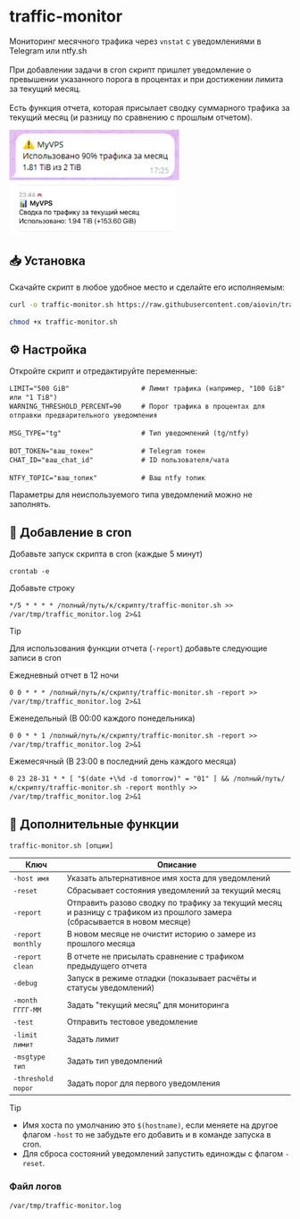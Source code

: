 # traffic-monitor
Мониторинг месячного трафика через `vnstat` с уведомлениями в Telegram или ntfy.sh<br><br>
При добавлении задачи в cron скрипт пришлет уведомление о превышении указанного порога в процентах и при достижении лимита за текущий месяц.<br><br>
Есть функция отчета, которая присылает сводку суммарного трафика за текущий месяц (и разницу по сравнению с прошлым отчетом).

<img src="https://raw.githubusercontent.com/aiovin/traffic-monitor/refs/heads/main/warning.png" height="90px"> <img src="https://raw.githubusercontent.com/aiovin/traffic-monitor/refs/heads/main/report2.jpg" height="95px">

## 📥 Установка

Скачайте скрипт в любое удобное место и сделайте его исполняемым:

```bash
curl -o traffic-monitor.sh https://raw.githubusercontent.com/aiovin/traffic-monitor/refs/heads/main/traffic-monitor.sh
```

```bash
chmod +x traffic-monitor.sh
```

## ⚙️ Настройка

Откройте скрипт и отредактируйте переменные:

```
LIMIT="500 GiB"                  # Лимит трафика (например, "100 GiB" или "1 TiB")
WARNING_THRESHOLD_PERCENT=90     # Порог трафика в процентах для отправки предварительного уведомления

MSG_TYPE="tg"                    # Тип уведомлений (tg/ntfy)

BOT_TOKEN="ваш_токен"            # Telegram токен
CHAT_ID="ваш_chat_id"            # ID пользователя/чата

NTFY_TOPIC="ваш_топик"           # Ваш ntfy топик
```
Параметры для неиспользуемого типа уведомлений можно не заполнять.

## 📅 Добавление в cron
Добавьте запуск скрипта в cron (каждые 5 минут)

```
crontab -e
```

Добавьте строку

```
*/5 * * * * /полный/путь/к/скрипту/traffic-monitor.sh >> /var/tmp/traffic_monitor.log 2>&1
```

> [!TIP]
> Для использования функции отчета (`-report`) добавьте следующие записи в cron
> 
> Ежедневный отчет в 12 ночи
> ```
> 0 0 * * * /полный/путь/к/скрипту/traffic-monitor.sh -report >> /var/tmp/traffic_monitor.log 2>&1
> ```
> Еженедельный (В 00:00 каждого понедельника)
> ```
> 0 0 * * 1 /полный/путь/к/скрипту/traffic-monitor.sh -report >> /var/tmp/traffic_monitor.log 2>&1
> ```
> Ежемесячный (В 23:00 в последний день каждого месяца)
> ```
> 0 23 28-31 * * [ "$(date +\%d -d tomorrow)" = "01" ] && /полный/путь/к/скрипту/traffic-monitor.sh -report monthly >> /var/tmp/traffic_monitor.log 2>&1
> ```

## 🚀 Дополнительные функции

```
traffic-monitor.sh [опции]
```

| Ключ             | Описание                                                              |
| ---------------- | --------------------------------------------------------------------- |
| `-host имя`      | Указать альтернативное имя хоста для уведомлений                    |
| `-reset`         | Сбрасывает состояния уведомлений за текущий месяц  |
| `-report` | Отправить разово сводку по трафику за текущий месяц и разницу с трафиком из прошлого замера (сбрасывается в новом месяце)    |
| `-report monthly` | В новом месяце не очистит историю о замере из прошлого месяца    |
| `-report clean` | В отчете не присылать сравнение с трафиком предыдущего отчета    |
| `-debug`         | Запуск в режиме отладки (показывает расчёты и статусы уведомлений) |
| `-month ГГГГ-ММ` | Задать "текущий месяц" для мониторинга    |
| `-test` | Отправить тестовое уведомление    |
| `-limit лимит` | Задать лимит    |
| `-msgtype тип` | Задать тип уведомлений    |
| `-threshold порог` | Задать порог для первого уведомления    |

> [!TIP]
> - Имя хоста по умолчанию это `$(hostname)`, если меняете на другое флагом `-host` то не забудьте его добавить и в команде запуска в cron.
> - Для сброса состояний уведомлений запустить единожды с флагом `-reset`.

### Файл логов

```
/var/tmp/traffic-monitor.log
```
